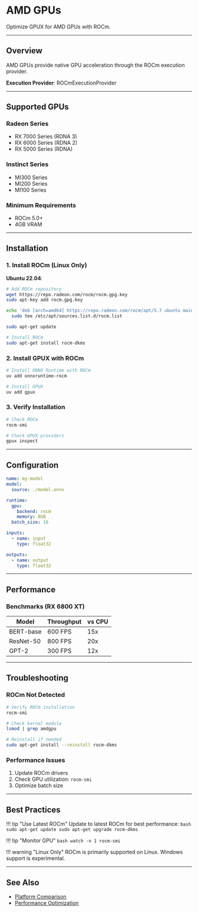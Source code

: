 # AMD GPUs

Optimize GPUX for AMD GPUs with ROCm.

---

## Overview

AMD GPUs provide native GPU acceleration through the ROCm execution provider.

**Execution Provider**: ROCmExecutionProvider

---

## Supported GPUs

### Radeon Series
- RX 7000 Series (RDNA 3)
- RX 6000 Series (RDNA 2)
- RX 5000 Series (RDNA)

### Instinct Series
- MI300 Series
- MI200 Series
- MI100 Series

### Minimum Requirements
- ROCm 5.0+
- 4GB VRAM

---

## Installation

### 1. Install ROCm (Linux Only)

**Ubuntu 22.04**:
```bash
# Add ROCm repository
wget https://repo.radeon.com/rocm/rocm.gpg.key
sudo apt-key add rocm.gpg.key

echo 'deb [arch=amd64] https://repo.radeon.com/rocm/apt/5.7 ubuntu main' | \
  sudo tee /etc/apt/sources.list.d/rocm.list

sudo apt-get update

# Install ROCm
sudo apt-get install rocm-dkms
```

### 2. Install GPUX with ROCm

```bash
# Install ONNX Runtime with ROCm
uv add onnxruntime-rocm

# Install GPUX
uv add gpux
```

### 3. Verify Installation

```bash
# Check ROCm
rocm-smi

# Check GPUX providers
gpux inspect
```

---

## Configuration

```yaml
name: my-model
model:
  source: ./model.onnx

runtime:
  gpu:
    backend: rocm
    memory: 8GB
  batch_size: 16

inputs:
  - name: input
    type: float32

outputs:
  - name: output
    type: float32
```

---

## Performance

### Benchmarks (RX 6800 XT)

| Model | Throughput | vs CPU |
|-------|------------|--------|
| BERT-base | 600 FPS | 15x |
| ResNet-50 | 800 FPS | 20x |
| GPT-2 | 300 FPS | 12x |

---

## Troubleshooting

### ROCm Not Detected

```bash
# Verify ROCm installation
rocm-smi

# Check kernel module
lsmod | grep amdgpu

# Reinstall if needed
sudo apt-get install --reinstall rocm-dkms
```

### Performance Issues

1. Update ROCm drivers
2. Check GPU utilization: `rocm-smi`
3. Optimize batch size

---

## Best Practices

!!! tip "Use Latest ROCm"
    Update to latest ROCm for best performance:
    ```bash
    sudo apt-get update
    sudo apt-get upgrade rocm-dkms
    ```

!!! tip "Monitor GPU"
    ```bash
    watch -n 1 rocm-smi
    ```

!!! warning "Linux Only"
    ROCm is primarily supported on Linux. Windows support is experimental.

---

## See Also

- [Platform Comparison](index.md)
- [Performance Optimization](../advanced/optimization.md)
